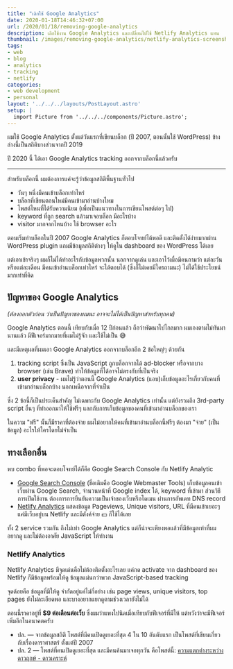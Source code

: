 ```yaml
---
title: "เลิกใช้ Google Analytics"
date: 2020-01-18T14:46:32+07:00
url: /2020/01/18/removing-google-analytics
description: เลิกใช้งาน Google Analytics และเปลี่ยนไปใช้ Netlify Analytics แทน
thumbnail: /images/removing-google-analytics/netlify-analytics-screenshot.png
tags:
- web
- blog
- analytics
- tracking
- netlify
categories:
- web development
- personal
layout: '../../../layouts/PostLayout.astro'
setup: |
  import Picture from '../../../components/Picture.astro';
---
```


ผมใช้ Google Analytics ตั้งแต่วันแรกที่เขียนบล็อก (ปี 2007, ตอนนั้นใช้ WordPress)
ข้างล่างนี้เป็นสถิติบางส่วนจากปี 2019

<Picture
  src="/images/removing-google-analytics/audience-overview-2019.png"
  alt="Audience Overview ปี 2019"
  caption="Audience Overview จาก Google Analytics ปี 2019"
/>

<Picture
  src="/images/removing-google-analytics/pageviews-2019.png"
  alt="Pageviews ปี 2019"
  caption="Pageviews จาก Google Analytics ปี 2019"
/>

<Picture
  src="/images/removing-google-analytics/geo-2019.png"
  alt="ข้อมูล user แบ่งตามประเทศ ปี 2019"
  caption="ข้อมูล user แบ่งตามประเทศ ปี 2019 เพิ่งจะมี traffic จากต่างประเทศเข้ามาช่วงปลายปี ที่เริ่มเขียนบล็อกเป็นภาษาอังกฤษ"
/>

ปี 2020 นี้ ได้เอา Google Analytics tracking ออกจากบล็อกนี้แล้วครับ

---

สำหรับบล็อกนี้ ผมต้องการแค่จะรู้ว่าข้อมูลสถิติพื้นฐานทั่วไป

- วันๆ หนึ่งมีคนเข้าบล็อกเท่าไหร่
- บล็อกที่เขียนตอนใหม่มีคนเข้ามาอ่านบ้างไหม
- โพสต์ไหนที่ได้รับความนิยม (เพื่อเป็นแนวทางในการเขียนโพสต์ต่อๆ ไป)
- keyword ที่ถูก search แล้วมาเจอบล็อก มีอะไรบ้าง
- visitor มากจากไหนบ้าง ใช้ browser อะไร

ตอนเริ่มทำบล็อกในปี 2007 Google Analytics ก็ตอบโจทย์ได้พอดี และติดตั้งได้ง่ายมากผ่าน WordPress plugin
แถมมีข้อมูลสถิติต่างๆ ให้ดูใน dashboard ของ WordPress ได้เลย

แต่เอาเข้าจริงๆ ผมก็ไม่ได้ทำอะไรกับข้อมูลพวกนั้น นอกจากดูเล่น
และเอาไว้เผื่อมีคนถามว่า แต่ละวัน หรือแต่ละเดือน มีคนเข้าอ่านบล็อกเท่าไหร่
จะได้ตอบได้ (ซึ่งก็ไม่เคยมีใครถามนะ) ไม่ได้ใช้ประโยชน์มากเท่าที่คิด

## ปัญหาของ Google Analytics

_(ต้องออกตัวก่อน ว่าเป็นปัญหาของผมนะ อาจจะไม่ได้เป็นปัญหาสำหรับทุกคน)_

Google Analytics ตอนนี้ เทียบกับเมื่อ 12 ปีก่อนแล้ว ถือว่าพัฒนาไปไกลมาก
ผมเองตามไม่ทันมานานแล้ว มีฟีเจอร์มากมายที่ผมไม่รู้จัก และใช้ไม่เป็น 😅

และมีเหตุผลที่ผมเอา Google Analytics ออกจากบล็อกอีก 2 ข้อใหญ่ๆ ด้วยกัน

1. tracking script ซึ่งเป็น JavaScript ถูกบล็อกจากได้ ad-blocker หรือจากบาง browser (เช่น Brave) ทำให้ข้อมูลที่ได้อาจไม่ตรงกับที่เป็นจริง
2. **user privacy** - ผมไม่รู้ว่าตอนนี้ Google Analytics (แอบ)เก็บข้อมูลอะไรเกี่ยวกับคนที่เข้ามาอ่านบล็อกบ้าง นอกเหนือจากที่จำเป็น

ซึ่ง 2 ข้อนี้ก็เป็นประเด็นสำคัญ ไม่เฉพาะกับ Google Analytics เท่านั้น
แต่ยังรวมถึง 3rd-party script อื่นๆ ที่ทำออกมาให้ใช้ฟรีๆ
แลกกับการเก็บข้อมูลของคนที่เข้ามาอ่านบล็อกของเรา

ในความ "ฟรี" นั้นก็มีราคาที่ต้องจ่าย ผมไม่อยากให้คนที่เข้ามาอ่านบล็อกนี้ฟรีๆ ต้องมา "จ่าย" (เป็นข้อมูล) อะไรให้ใครโดยไม่จำเป็น

## ทางเลือกอื่น

พบ combo ที่พอจะตอบโจทย์ได้ก็คือ Google Search Console กับ Netlify Analytic

- [Google Search Console](https://search.google.com/search-console/about) (ชื่อเดิมคือ Google Webmaster Tools) เก็บข้อมูลคนเข้าเว็บผ่าน Google Search, จำนวนหน้าที่ Google index ได้, keyword ที่เข้ามา ส่วนวิธีการเปิดใช้งาน ต้องการการยืนยันความเป็นเจ้าของเว็บหรือโดเมน ผ่านการอัพเดท DNS record
- [Netlify Analytics](https://www.netlify.com/products/analytics/) แสดงข้อมูล Pageviews, Unique visitors, URL ที่มีคนเข้าเยอะๆ แค่มีเว็บอยู่บน Netlify และมีตังค์จ่าย 💵 ก็ใช้ได้เลย

ทั้ง 2 service รวมกัน ถึงไม่เท่า Google Analytics แต่ก็น่าจะเพียงพอแล้วที่มีข้อมูลเท่าที่ผมอยากดู
และไม่ต้องอาศัย JavaScript ให้ทำงาน

<Picture
  src="/images/removing-google-analytics/search-console.png"
  alt="google search console screenshot"
  caption="ตัวอย่างข้อมูล search keyword ที่ได้จาก Google Search Console"
/>

### Netlify Analytics

Netlify Analytics มีจุดเด่นคือไม่ต้องติดตั้งอะไรเลย
แค่กด activate จาก dashboard ของ Netlify ก็มีข้อมูลพร้อมให้ดู ข้อมูลแม่นกว่าพวก JavaScript-based tracking

<p class="message--warning">
จุดด้อยคือ ข้อมูลที่มีให้ดู จำกัดอยู่แค่ไม่กี่อย่าง เช่น page views, unique visitors, top pages
ยังไม่ละเอียดพอ และบางอยากแยกดูตามช่วงเวลายังไม่ได้
</p>

ตอนนี้ราคาอยู่ที่ <strong>$9 ต่อเดือนต่อเว็บ</strong>
ซึ่งผมว่าแพงไปนิดเมื่อเทียบกับฟีเจอร์ที่มีให้ แต่หวังว่าจะมีฟีเจอร์เพิ่มอีกในอนาคตครับ

<Picture
  src="/images/removing-google-analytics/netlify-analytics-screenshot.png"
  alt="netlify analytics screenshot"
  caption="Screenshot ของ Netlify Analytics"
/>

- ปล. &mdash; จากข้อมูลสถิติ โพสต์ที่มีคนเปิดดูเยอะที่สุด 4 ใน 10 อันดับแรก เป็นโพสต์ที่เขียนเกี่ยวกับเรื่องดาราศาสตร์ ตั้งแต่ปี 2007
- ปล. 2 &mdash; โพสต์ที่คนเปิดดูเยอะที่สุด และมีคนค้นมาเจอทุกวัน คือโพสต์นี้:
[ความแตกต่างระหว่างดาวฤกษ์ - ดาวเคราะห์](https://armno.in.th/2007/11/03/stars-and-planets-differences/)
